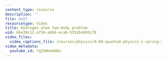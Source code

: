 ```yaml
---
content_type: resource
description: ''
file: null
resourcetype: Video
title: Hydrogen atom two-body problem
uid: 6be39c12-a734-abb6-ecab-5351b4d03c78
video_files:
  video_captions_file: /courses/physics/8-04-quantum-physics-i-spring-2016/video-lectures/part-3/hydrogen-atom-two-body-problem/7q32Wnm4dEw.vtt
video_metadata:
  youtube_id: 7q32Wnm4dEw
---
```

